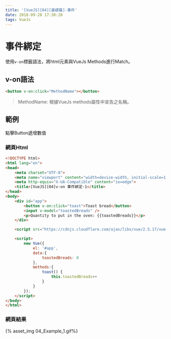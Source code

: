 ```yaml
---
title: '[VueJS][04][基礎篇]-事件'
date: 2018-09-28 17:30:28
tags: VueJs
---
```


# 事件綁定

使用`v-on`標籤語法，將html元素與VueJs Methods進行Match。

## v-on語法
~~~html
<button v-on:click="MethodName"></button>
~~~

> MethodName: 根據VueJs methods屬性中宣告之名稱。

<!--more-->

## 範例

點擊Button遞增數值

### 網頁Html
~~~html
<!DOCTYPE html>
<html lang="en">
<head>
    <meta charset="UTF-8">
    <meta name="viewport" content="width=device-width, initial-scale=1.0">
    <meta http-equiv="X-UA-Compatible" content="ie=edge">
    <title>[VueJS][04]v-on 事件綁定-1</title>
</head>
<body>
    <div id="app">
        <button v-on:click="toast">Toast bread</button>
        <input v-model="toastedBreads" />
        <p>Quantity to put in the oven: {{toastedBreads}}</p>
    </div>

    <script src="https://cdnjs.cloudflare.com/ajax/libs/vue/2.5.17/vue.js"></script>

    <script>
        new Vue({
            el: '#app',
            data:{
                toastedBreads: 0
            },
            methods:{
                toast() { 
                    this.toastedBreads++
                }
            }
        });
    </script>
</body>
</html>
~~~

### 網頁結果
{% asset_img 04_Example_1.gif%}